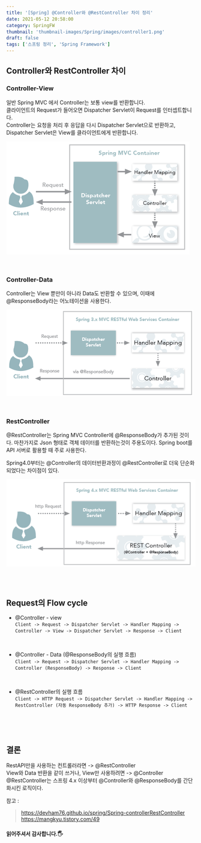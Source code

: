 ```yaml
---
title: '[Spring] @Controller와 @RestController 차이 정리'
date: 2021-05-12 20:58:00
category: SpringFW
thumbnail: 'thumbnail-images/Spring/images/controller1.png'
draft: false
tags: ['스프링 정리', 'Spring Framework']
---
```


## Controller와 RestController 차이

### Controller-View

일반 Spring MVC 에서 Controller는 보통 view를 반환합니다.<br>
클라이언트의 Request가 들어오면 Dispatcher Servlet이 Request를 인터셉트합니다.<br>
Controller는 요청을 처리 후 응답을 다시 Dispatcher Servlet으로 반환하고, Dispatcher Servlet은 View를 클라이언트에게 반환합니다.

![](./images/controller1.png)

 <br>

### Controller-Data

Controller는 View 뿐만이 아니라 Data도 반환할 수 있으며, 이때에 @ResponseBody라는 어노테이션을 사용한다.

![](./images/controller2.png)

 <br>

### RestController

@RestController는 Spring MVC Controller에 @ResponseBody가 추가된 것이다. 마찬가지로 Json 형태로 객체 데이터를 반환하는것이 주용도이다. Spring boot를 API 서버로 활용할 때 주로 사용한다.

Spring4.0부터는 @Controller의 데이터반환과정이 @RestController로 더욱 단순화 되었다는 차이점이 있다.

![](./images/controller3.png)

<br>
<br>

## Request의 Flow cycle

- @Controller - view <br>
  `Client -> Request -> Dispatcher Servlet -> Handler Mapping -> Controller -> View -> Dispatcher Servlet -> Response -> Client`

<br>

- @Controller - Data (@ResponseBody의 실행 흐름) <br>
  `Client -> Request -> Dispatcher Servlet -> Handler Mapping -> Controller (ResponseBody) -> Response -> Client`

<br>

- @RestController의 실행 흐름 <br>
  `Client -> HTTP Request -> Dispatcher Servlet -> Handler Mapping -> RestController (자동 ResponseBody 추가) -> HTTP Response -> Client`

<br>
<br>
<br>

## 결론

RestAPI만을 사용하는 컨트롤러라면 -> @RestController<br>
View와 Data 반환을 같이 쓰거나, View만 사용하려면 -> @Controller<br>
@RestController는 스프링 4.x 이상부터 @Controller와 @ResponseBody를 간단화시킨 로직이다.

참고 :

> https://devham76.github.io/spring/Spring-controllerRestController https://mangkyu.tistory.com/49

#### 읽어주셔서 감사합니다.🖐
